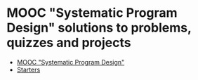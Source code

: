 # MOOC "Systematic Program Design" solutions to problems, quizzes and projects

- [MOOC "Systematic Program Design"](https://learning.edx.org/course/course-v1:UBCx+SPD1x+2T2015)
- [Starters](https://github.com/ossu/spd-starters/tree/main)
